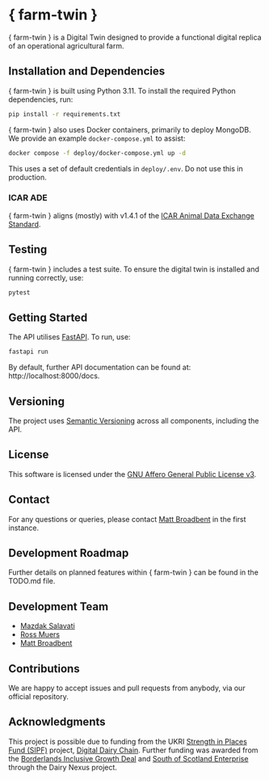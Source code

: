 # { farm-twin } #

{ farm-twin } is a Digital Twin designed to provide a functional digital replica of an operational agricultural farm.

## Installation and Dependencies ##

{ farm-twin } is built using Python 3.11. To install the required Python dependencies,  run:

```bash
pip install -r requirements.txt
```

{ farm-twin } also uses Docker containers, primarily to deploy MongoDB. We provide an example `docker-compose.yml` to assist:

```bash
docker compose -f deploy/docker-compose.yml up -d
```
This uses a set of default credentials in `deploy/.env`. Do not use this in production.

### ICAR ADE ###

{ farm-twin } aligns (mostly) with v1.4.1 of the [ICAR Animal Data Exchange Standard](https://github.com/adewg/ICAR/blob/v1.4.1).

## Testing ## 

{ farm-twin } includes a test suite. To ensure the digital twin is installed and running correctly, use:

```bash
pytest
```

## Getting Started ##

The API utilises [FastAPI](https://fastapi.tiangolo.com/). To run, use:

```bash
fastapi run
```

By default, further API documentation can be found at: http://localhost:8000/docs.

## Versioning ##

The project uses [Semantic Versioning](https://semver.org/) across all components, including the API.

## License ##

This software is licensed under the [GNU Affero General Public License v3](https://www.gnu.org/licenses/agpl-3.0.en.html).

## Contact ##

For any questions or queries, please contact [Matt Broadbent](https://pure.sruc.ac.uk/en/persons/matt-broadbent) in the first instance.

## Development Roadmap ## 

Further details on planned features within { farm-twin } can be found in the TODO.md file.

## Development Team ##

+ [Mazdak Salavati](https://pure.sruc.ac.uk/en/persons/mazdak-salavati)
+ [Ross Muers](https://pure.sruc.ac.uk/en/persons/ross-muers)
+ [Matt Broadbent](https://pure.sruc.ac.uk/en/persons/matt-broadbent)

## Contributions ##

We are happy to accept issues and pull requests from anybody, via our official repository.

## Acknowledgments ## 

This project is possible due to funding from the UKRI [Strength in Places Fund (SIPF)](https://www.ukri.org/what-we-do/browse-our-areas-of-investment-and-support/strength-in-places-fund/) project, [Digital Dairy Chain](https://www.digitaldairychain.co.uk/). Further funding was awarded from the [Borderlands Inclusive Growth Deal](https://www.borderlandsgrowth.com/) and [South of Scotland Enterprise](https://www.southofscotlandenterprise.com/) through the Dairy Nexus project.
